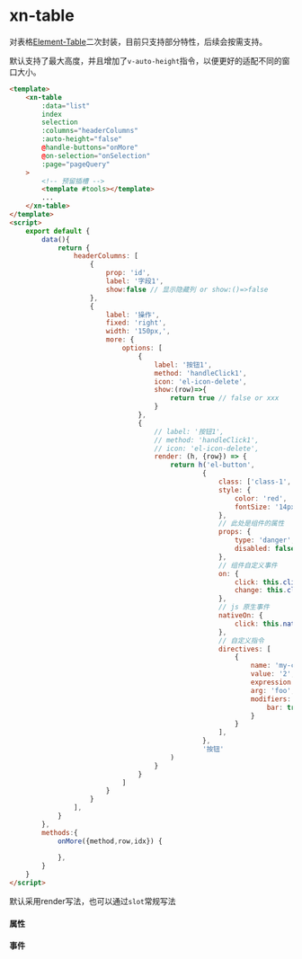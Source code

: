 # xn-table
对表格[Element-Table](https://element.eleme.cn/#/zh-CN/component/table)二次封装，目前只支持部分特性，后续会按需支持。

默认支持了最大高度，并且增加了`v-auto-height`指令，以便更好的适配不同的窗口大小。

``` html javascript
<template>
    <xn-table
        :data="list"
        index
        selection
        :columns="headerColumns"
        :auto-height="false"
        @handle-buttons="onMore"
        @on-selection="onSelection"
        :page="pageQuery"
    >
        <!-- 预留插槽 -->
        <template #tools></template>
        ...
    </xn-table>
</template>
<script>
    export default {
        data(){
            return {
                headerColumns: [
                    { 
                        prop: 'id', 
                        label: '字段1', 
                        show:false // 显示隐藏列 or show:()=>false
                    },
                    { 
                        label: '操作', 
                        fixed: 'right', 
                        width: '150px,', 
                        more: {
                            options: [
                                {
                                    label: '按钮1',
                                    method: 'handleClick1',
                                    icon: 'el-icon-delete',
                                    show:(row)=>{
                                        return true // false or xxx
                                    }
                                },
                                { 
                                    // label: '按钮1', 
                                    // method: 'handleClick1', 
                                    // icon: 'el-icon-delete',
                                    render: (h, {row}) => {
                                        return h('el-button',
                                                {  
                                                    class: ['class-1','class-2'], // or { 'class-1': true,'class-2': false }
                                                    style: {
                                                        color: 'red',
                                                        fontSize: '14px'
                                                    },
                                                    // 此处是组件的属性
                                                    props: {
                                                        type: 'danger',
                                                        disabled: false,
                                                    },
                                                    // 组件自定义事件
                                                    on: {
                                                        click: this.clickHandler(row),
                                                        change: this.clickHandler(row)
                                                    },
                                                    // js 原生事件
                                                    nativeOn: {
                                                        click: this.nativeClickHandler(row)
                                                    },
                                                    // 自定义指令
                                                    directives: [
                                                        {
                                                            name: 'my-custom-directive',
                                                            value: '2',
                                                            expression: '1 + 1',
                                                            arg: 'foo',
                                                            modifiers: {
                                                                bar: true
                                                            }
                                                        }
                                                    ],
                                                },
                                                '按钮'
                                        )
                                    }
                                }
                            ]
                        }
                    }
                ],
            }
        },
        methods:{
            onMore({method,row,idx}) {
                
            },
        }
    }
</script>
```
默认采用render写法，也可以通过`slot`常规写法


#### 属性

<api :list="list"></api>
 
 #### 事件

<api :list="list1"></api>

 <script>
   export default {
        data(){
            return {
                list:[
                    {query:'data',desc:'显示的数据',type:'array',options:'-',default:'-'},
                    {query:'columns',desc:'表头',type:'array',options:'-',default:'-'},
                    {query:'auth-height',desc:'自适应高度',type:'number/boolearn',options:'false/number',default:'-95'},
                    {query:'max-height',desc:'最大高度（如果开启v-auth-height，自动计算）',type:'number',options:'-',default:'0'},
                    {query:'show-page',desc:'是否显示分页',type:'boolean',options:"true/false/auth（大于pageSize时，自动显示分页）",default:'auth'},
                    {query:'index',desc:'是否显示行号',type:'boolean',options:"true/false",default:'true'},
                    {query:'selection',desc:'是否显示选择框',type:'boolean',options:"true/false",default:'false'},
                    {query:'getList',desc:'分页请求',type:'function',options:"-",default:'-'},
                    {query:'row-key',desc:'行数据的 Key，用来优化 Table 的渲染；在使用 reserve-selection 功能与显示树形数据时，该属性是必填的。类型为 String 时，支持多层访问：user.info.id，但不支持 user.info[0].id，此种情况请使用 Function。',type:'Function(row)/String',options:"-",default:'-'},
                    {query:'page',desc:'分页',type:'object',options:"-",default:'{pageNum:1,pageSize:15,total:0}'},
                    {query:'max',desc:'最多勾选多少个',type:'number',options:"-",default:'0'},
                    {query:'row-key',desc:'数据行的key',type:'string',options:"-",default:'-'},
                    {query:'reserve-selection',desc:'是否保留选中状态',type:'boolean',options:"true/false",default:'false'},
                ],
                list1:[
                    {query:'handle-buttons',desc:`
                        触发按钮事件
                        返回参数是个对象,
                        {method,row,idx}
                        触发的方法,当前列的数据,当前行的索引
                    `,type:'function',options:``,default:'-'},
                    {query:'on-selection',desc:'触发勾选事件',type:'function',options:'-',default:'-'},
                ]
            }
        }
    }
</script>